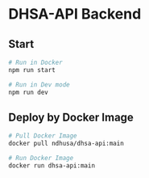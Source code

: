 # DHSA-API Backend

## Start

```bash
# Run in Docker
npm run start

# Run in Dev mode
npm run dev
```

## Deploy by Docker Image

```bash
# Pull Docker Image
docker pull ndhusa/dhsa-api:main

# Run Docker Image
docker run dhsa-api:main
```
